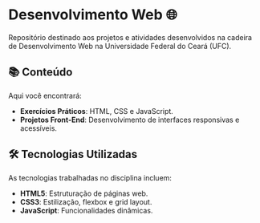 # Desenvolvimento Web 🌐
Repositório destinado aos projetos e atividades desenvolvidos na cadeira de Desenvolvimento Web na Universidade Federal do Ceará (UFC).

## 📚 Conteúdo  

Aqui você encontrará:  
- **Exercícios Práticos**: HTML, CSS e JavaScript.  
- **Projetos Front-End**: Desenvolvimento de interfaces responsivas e acessíveis.  

## 🛠️ Tecnologias Utilizadas  

As tecnologias trabalhadas no disciplina incluem:  
- **HTML5**: Estruturação de páginas web.  
- **CSS3**: Estilização, flexbox e grid layout.  
- **JavaScript**: Funcionalidades dinâmicas.
